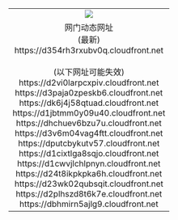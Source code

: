 ﻿<table>
  <tr></tr>
  <tr><td colspan=2 align=center><img src="https://d354rh3rxubv0q.cloudfront.net/Up/oGate.jpg" /></td></tr>
  <tr><td colspan=2 align=center>网门动态网址<br/>(最新)
<br>https://d354rh3rxubv0q.cloudfront.net
<br/><br/>(以下网址可能失效)
<br>https://d2vi0larpcxpiv.cloudfront.net
<br>https://d3paja0zpeskb6.cloudfront.net
<br>https://dk6j4j58qtuad.cloudfront.net
<br>https://d1jbtmm0y09u40.cloudfront.net
<br>https://dhchuev6bzu7u.cloudfront.net
<br>https://d3v6m04vag4ftt.cloudfront.net
<br>https://dputcbykutv57.cloudfront.net
<br>https://d1cixtlga8sqjo.cloudfront.net
<br>https://d1cwvjlchlpnyn.cloudfront.net
<br>https://d24t8ikpkpka6h.cloudfront.net
<br>https://d23wk02qubsqit.cloudfront.net
<br>https://d2plhszd8t6k7e.cloudfront.net
<br>https://dbhmirn5ajlg9.cloudfront.net
    </td>
  </tr>
</table>
